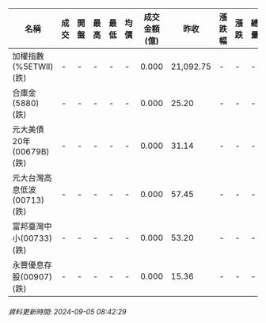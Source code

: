 | 名稱 | 成交 | 開盤 | 最高 | 最低 | 均價 | 成交金額(億) | 昨收 | 漲跌幅 | 漲跌 | 總量 | 昨量 | 振幅 |
| -------- | -------- | -------- | -------- |-------- | -------- | -------- |-------- |-------- |-------- | -------- | -------- |-------- |
|加權指數(%5ETWII) (跌)|-|-|-|-|-|0.000|21,092.75|-|-|-|-|0.00%|
|合庫金(5880) (跌)|-|-|-|-|-|0.000|25.20|-|-|-|-|0.00%|
|元大美債20年(00679B) (跌)|-|-|-|-|-|0.000|31.14|-|-|-|-|0.00%|
|元大台灣高息低波(00713) (跌)|-|-|-|-|-|0.000|57.45|-|-|-|-|0.00%|
|富邦臺灣中小(00733) (跌)|-|-|-|-|-|0.000|53.20|-|-|-|-|0.00%|
|永豐優息存股(00907) (跌)|-|-|-|-|-|0.000|15.36|-|-|-|-|0.00%|
###### 資料更新時間: 2024-09-05 08:42:29